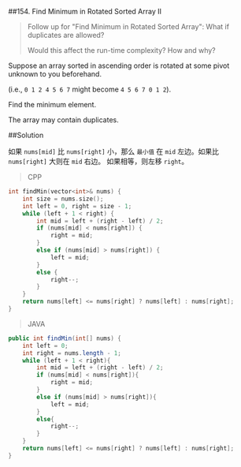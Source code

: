 ##154. Find Minimum in Rotated Sorted Array II

>Follow up for "Find Minimum in Rotated Sorted Array":
>What if duplicates are allowed?
>
>Would this affect the run-time complexity? How and why?

Suppose an array sorted in ascending order is rotated at some pivot unknown to you beforehand.

(i.e., `0 1 2 4 5 6 7` might become `4 5 6 7 0 1 2`).

Find the minimum element.

The array may contain duplicates.

##Solution

如果 `nums[mid]` 比 `nums[right]` 小，那么 `最小值` 在 `mid` 左边。如果比 `nums[right]` 大则在 `mid` 右边。 如果相等，则左移 `right`。

>CPP

```cpp
int findMin(vector<int>& nums) {
    int size = nums.size();
	int left = 0, right = size - 1;
	while (left + 1 < right) {
		int mid = left + (right - left) / 2;
		if (nums[mid] < nums[right]) {
			right = mid;
		}
		else if (nums[mid] > nums[right]) {
			left = mid;
		}
		else {
			right--;
		}
	}
	return nums[left] <= nums[right] ? nums[left] : nums[right];
}
```

>JAVA

```java
public int findMin(int[] nums) {
    int left = 0;
	int right = nums.length - 1;
	while (left + 1 < right){
		int mid = left + (right - left) / 2;
		if (nums[mid] < nums[right]){
			right = mid;
		}
		else if (nums[mid] > nums[right]){
			left = mid;
		}
		else{
			right--;
		}
	}
	return nums[left] <= nums[right] ? nums[left] : nums[right];
}
```